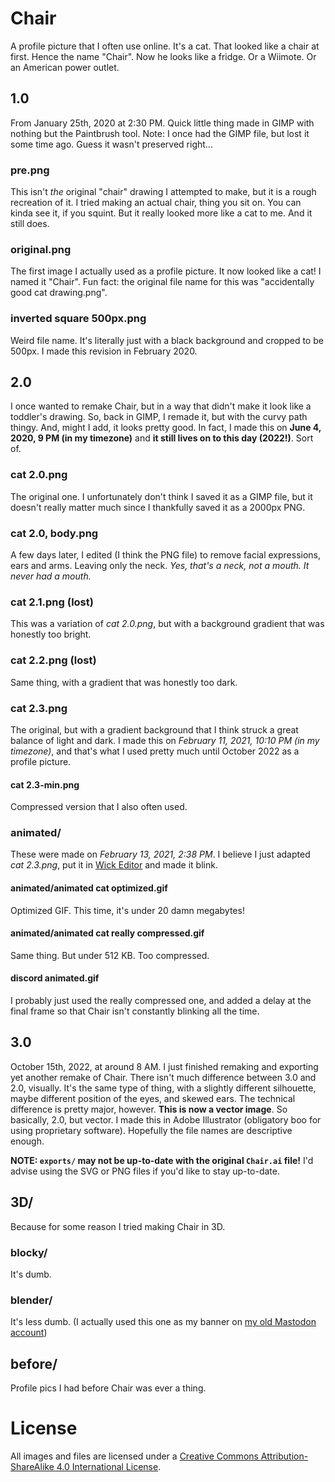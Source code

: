 # Chair
A profile picture that I often use online. It's a cat. That looked like a chair at first. Hence the name "Chair".
Now he looks like a fridge. Or a Wiimote. Or an American power outlet.

## 1.0
From January 25th, 2020 at 2:30 PM. Quick little thing made in GIMP with nothing but the Paintbrush tool. 
Note: I once had the GIMP file, but lost it some time ago. Guess it wasn't preserved right...
### pre.png
This isn't *the* original "chair" drawing I attempted to make, but it is a rough recreation of it. I tried making an actual chair, thing you sit on.
You can kinda see it, if you squint. But it really looked more like a cat to me. And it still does.
### original.png
The first image I actually used as a profile picture. It now looked like a cat! I named it "Chair". 
Fun fact: the original file name for this was "accidentally good cat drawing.png".
### inverted square 500px.png
Weird file name. It's literally just with a black background and cropped to be 500px. I made this revision in February 2020.

## 2.0
I once wanted to remake Chair, but in a way that didn't make it look like a toddler's drawing.
So, back in GIMP, I remade it, but with the curvy path thingy. And, might I add, it looks pretty good.
In fact, I made this on **June 4, 2020, 9 PM (in my timezone)** and **it still lives on to this day (2022!)**. Sort of.
### cat 2.0.png
The original one. I unfortunately don't think I saved it as a GIMP file, but it doesn't really matter much since I thankfully saved it as a 2000px PNG.
### cat 2.0, body.png
A few days later, I edited (I think the PNG file) to remove facial expressions, ears and arms. Leaving only the neck. *Yes, that's a neck, not a mouth. It never had a mouth.*
### cat 2.1.png (lost)
This was a variation of *cat 2.0.png*, but with a background gradient that was honestly too bright.
### cat 2.2.png (lost)
Same thing, with a gradient that was honestly too dark.
### cat 2.3.png
The original, but with a gradient background that I think struck a great balance of light and dark.
I made this on *February 11, 2021, 10:10 PM (in my timezone)*, and that's what I used pretty much until October 2022 as a profile picture.
#### cat 2.3-min.png
Compressed version that I also often used.

### animated/
These were made on *February 13, 2021, 2:38 PM*.
I believe I just adapted *cat 2.3.png*, put it in [Wick Editor](https://www.wickeditor.com/) and made it blink.
#### animated/animated cat optimized.gif
Optimized GIF. This time, it's under 20 damn megabytes!
#### animated/animated cat really compressed.gif
Same thing. But under 512 KB. Too compressed.
#### discord animated.gif
I probably just used the really compressed one, and added a delay at the final frame so that Chair isn't constantly blinking all the time.

## 3.0
October 15th, 2022, at around 8 AM. I just finished remaking and exporting yet another remake of Chair.
There isn't much difference between 3.0 and 2.0, visually. It's the same type of thing, with a slightly different silhouette, maybe different position of the eyes, and skewed ears. 
The technical difference is pretty major, however. **This is now a vector image**. So basically, 2.0, but vector. 
I made this in Adobe Illustrator (obligatory boo for using proprietary software).
Hopefully the file names are descriptive enough.

**NOTE: `exports/` may not be up-to-date with the original `Chair.ai` file!** I'd advise using the SVG or PNG files if you'd like to stay up-to-date.

## 3D/
Because for some reason I tried making Chair in 3D. 
### blocky/
It's dumb.
### blender/
It's less dumb. 
(I actually used this one as my banner on [my old Mastodon account](https://mastodon.online/@atlas_core))

## before/
Profile pics I had before Chair was ever a thing.

# License
All images and files are licensed under a [Creative Commons Attribution-ShareAlike 4.0 International License](http://creativecommons.org/licenses/by-sa/4.0/). 